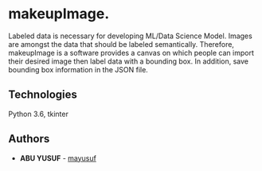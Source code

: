 # makeupImage.

Labeled data is necessary for developing ML/Data Science Model. Images are amongst the data that should be labeled semantically. Therefore,
makeupImage is a software provides a canvas on which people can import their desired image then label data with a bounding box. In addition, save
bounding box information in the JSON file. 

## Technologies

Python 3.6, tkinter 


## Authors

* **ABU YUSUF** - [mayusuf](https://github.com/mayusuf)